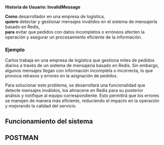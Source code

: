 **Historia de Usuario: InvalidMessage**

**Como** desarrollador en una empresa de logística,  
**quiero** detectar y gestionar mensajes inválidos en el sistema de mensajería basado en Redis,  
**para** evitar que pedidos con datos incompletos o erróneos afecten la operación y asegurar un procesamiento eficiente de la información.  

### **Ejemplo**  
Carlos trabaja en una empresa de logística que gestiona miles de pedidos diarios a través de un sistema de mensajería basado en Redis. Sin embargo, algunos mensajes llegan con información incompleta o incorrecta, lo que provoca retrasos y errores en la asignación de pedidos.  

Para solucionar este problema, se desarrollará una funcionalidad que detecte mensajes inválidos, los almacene en Redis para su posterior análisis y notifique al equipo correspondiente. Esto permitirá que los errores se manejen de manera más eficiente, reduciendo el impacto en la operación y mejorando la calidad del servicio.

## **Funcionamiento del sistema**


## **POSTMAN**
